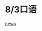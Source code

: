 # 8/3口语

[news](8%203%E5%8F%A3%E8%AF%AD%2027cfd7907fc54a9383e342212e72067f/news%20e3d3834ea1294baf99190b9910728675.md)